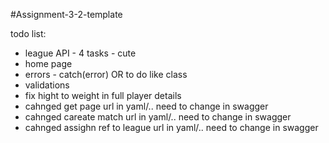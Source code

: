#Assignment-3-2-template

todo list:
- league API - 4 tasks - cute
- home page
- errors - catch(error) OR to do like class
- validations
- fix hight to weight in full player details
- cahnged get page url in yaml/.. need to change in swagger
- cahnged careate match url in yaml/.. need to change in swagger
- cahnged assighn ref to league url in yaml/.. need to change in swagger